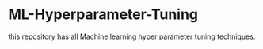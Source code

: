 # ML-Hyperparameter-Tuning
this repository has all Machine learning hyper parameter tuning techniques.
